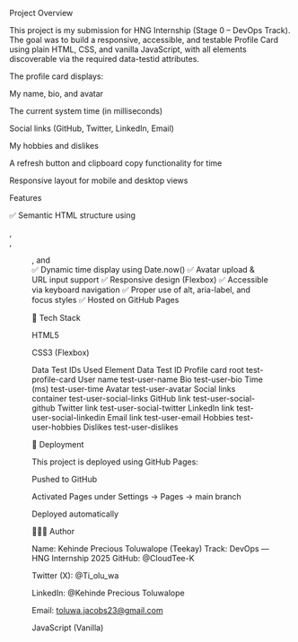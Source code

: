 Project Overview

This project is my submission for HNG Internship (Stage 0 – DevOps Track).
The goal was to build a responsive, accessible, and testable Profile Card using plain HTML, CSS, and vanilla JavaScript, with all elements discoverable via the required data-testid attributes.

The profile card displays:

My name, bio, and avatar

The current system time (in milliseconds)

Social links (GitHub, Twitter, LinkedIn, Email)

My hobbies and dislikes

A refresh button and clipboard copy functionality for time

Responsive layout for mobile and desktop views

Features

✅ Semantic HTML structure using <article>, <section>, <figure>, and <nav>
✅ Dynamic time display using Date.now()
✅ Avatar upload & URL input support
✅ Responsive design (Flexbox)
✅ Accessible via keyboard navigation
✅ Proper use of alt, aria-label, and focus styles
✅ Hosted on GitHub Pages

🧰 Tech Stack

HTML5

CSS3 (Flexbox)


Data Test IDs Used
Element	Data Test ID
Profile card root	test-profile-card
User name	test-user-name
Bio	test-user-bio
Time (ms)	test-user-time
Avatar	test-user-avatar
Social links container	test-user-social-links
GitHub link	test-user-social-github
Twitter link	test-user-social-twitter
LinkedIn link	test-user-social-linkedin
Email link	test-user-email
Hobbies	test-user-hobbies
Dislikes	test-user-dislikes

🚀 Deployment

This project is deployed using GitHub Pages:

Pushed to GitHub

Activated Pages under Settings → Pages → main branch

Deployed automatically

🧑🏽‍💻 Author

Name: Kehinde Precious Toluwalope (Teekay)
Track: DevOps — HNG Internship 2025
GitHub: @CloudTee-K

Twitter (X): @Ti_olu_wa

LinkedIn: @Kehinde Precious Toluwalope

Email: toluwa.jacobs23@gmail.com

JavaScript (Vanilla)

